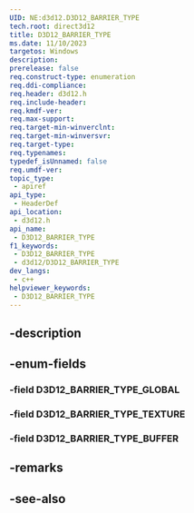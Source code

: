 ```yaml
---
UID: NE:d3d12.D3D12_BARRIER_TYPE
tech.root: direct3d12
title: D3D12_BARRIER_TYPE
ms.date: 11/10/2023
targetos: Windows
description: 
prerelease: false
req.construct-type: enumeration
req.ddi-compliance: 
req.header: d3d12.h
req.include-header: 
req.kmdf-ver: 
req.max-support: 
req.target-min-winverclnt: 
req.target-min-winversvr: 
req.target-type: 
req.typenames: 
typedef_isUnnamed: false
req.umdf-ver: 
topic_type:
 - apiref
api_type:
 - HeaderDef
api_location:
 - d3d12.h
api_name:
 - D3D12_BARRIER_TYPE
f1_keywords:
 - D3D12_BARRIER_TYPE
 - d3d12/D3D12_BARRIER_TYPE
dev_langs:
 - c++
helpviewer_keywords:
 - D3D12_BARRIER_TYPE
---
```


## -description

## -enum-fields

### -field D3D12_BARRIER_TYPE_GLOBAL

### -field D3D12_BARRIER_TYPE_TEXTURE

### -field D3D12_BARRIER_TYPE_BUFFER

## -remarks

## -see-also

